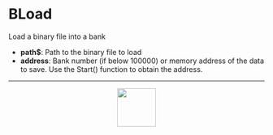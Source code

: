 # BLoad
Load a binary file into a bank
- **path&dollar;**: Path to the binary file to load
- **address**: Bank number (if below 100000) or memory address of the data to save. Use the Start() function to obtain the address.
---
<p align="center"><img valign="middle" width="76px" src="https://drive.google.com/uc?export=view&id=1c2KO0LJpvMS9X9CAGV6dOfciR7OWhdKA" /></p>